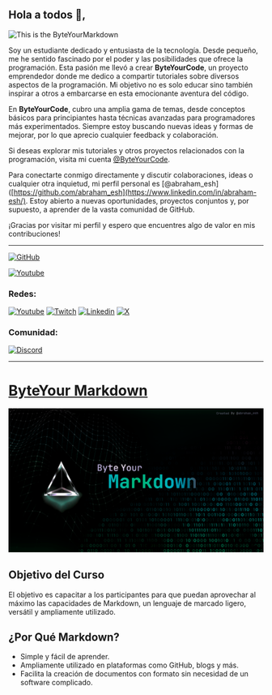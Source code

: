 Hola a todos 👋,
---
![This is the ByteYourMarkdown](https://github.com/A-esh/A-esh/blob/main/Banner%202048x1152.png?raw=true)

Soy un estudiante dedicado y entusiasta de la tecnología. Desde pequeño, me he sentido fascinado por el poder y las posibilidades que ofrece la programación. Esta pasión me llevó a crear **ByteYourCode**, un proyecto emprendedor donde me dedico a compartir tutoriales sobre diversos aspectos de la programación. Mi objetivo no es solo educar sino también inspirar a otros a embarcarse en esta emocionante aventura del código.

En **ByteYourCode**, cubro una amplia gama de temas, desde conceptos básicos para principiantes hasta técnicas avanzadas para programadores más experimentados. Siempre estoy buscando nuevas ideas y formas de mejorar, por lo que aprecio cualquier feedback y colaboración.

Si deseas explorar mis tutoriales y otros proyectos relacionados con la programación, visita mi cuenta [@ByteYourCode]([https://github.com/ByteYourCode](https://www.youtube.com/channel/UCSki3rWVSXcFRTKYY9F0wjQ)). 

Para conectarte conmigo directamente y discutir colaboraciones, ideas o cualquier otra inquietud, mi perfil personal es [@abraham_esh]([https://github.com/abraham_esh](https://www.linkedin.com/in/abraham-esh/). Estoy abierto a nuevas oportunidades, proyectos conjuntos y, por supuesto, a aprender de la vasta comunidad de GitHub.

¡Gracias por visitar mi perfil y espero que encuentres algo de valor en mis contribuciones!

---
[![GitHub](https://img.shields.io/badge/GitHub-Mi_perfil-5B47ED?style=for-the-badge&logo=github&logoColor=white&labelColor=101010)](https://github.com/A-esh)

[![Youtube](https://img.shields.io/badge/Youtube_Programación-Byte_Your_Code-FF0000?style=for-the-badge&logo=youtube&logoColor=white&labelColor=101010)](https://www.youtube.com/channel/UCSki3rWVSXcFRTKYY9F0wjQ)

### Redes:
[![Youtube](https://img.shields.io/badge/Youtube_Personal-abraham_esh-FF0000?style=for-the-badge&logo=youtube&logoColor=white&labelColor=101010)](https://www.youtube.com/channel/UCSH1XcdzydJAUu388EhaQwA) [![Twitch](https://img.shields.io/badge/Twitch-Directos-9146FF?style=for-the-badge&logo=twitch&logoColor=white&labelColor=101010)](https://twitch.com/abraham_esh) [![Linkedin](https://img.shields.io/badge/Linkedin-Perfil_Profesional-2867B2?style=for-the-badge&logo=linkedin&logoColor=white&labelColor=101010)](https://www.linkedin.com/in/abraham-esh/) [![X](https://img.shields.io/badge/Twitter-X-000000?style=for-the-badge&logo=x&logoColor=white&labelColor=101010)](https://twitter.com/abraham_esh)

### Comunidad:
[![Discord](https://img.shields.io/badge/Discord-Canal_de_la_comunidad-5865F2?style=for-the-badge&logo=discord&logoColor=white&labelColor=101010)](https://discord.gg/eh7BFDB)

---

# [ByteYour Markdown](https://github.com/A-esh/Byte-your-Markdown)
[![This is the ByteYourMarkdown](https://github.com/A-esh/Byte-your-Markdown/blob/main/Resource/Markdown%20Banner.png?raw=true)](https://github.com/A-esh/Byte-your-Markdown)

## Objetivo del Curso
El objetivo es capacitar a los participantes para que puedan aprovechar al máximo las capacidades de Markdown, un lenguaje de marcado ligero, versátil y ampliamente utilizado.

## ¿Por Qué Markdown?
- Simple y fácil de aprender.
- Ampliamente utilizado en plataformas como GitHub, blogs y más.
- Facilita la creación de documentos con formato sin necesidad de un software complicado.

<!---
A-esh/A-esh is a ✨ special ✨ repository because its `README.md` (this file) appears on your GitHub profile.
You can click the Preview link to take a look at your changes.
--->
